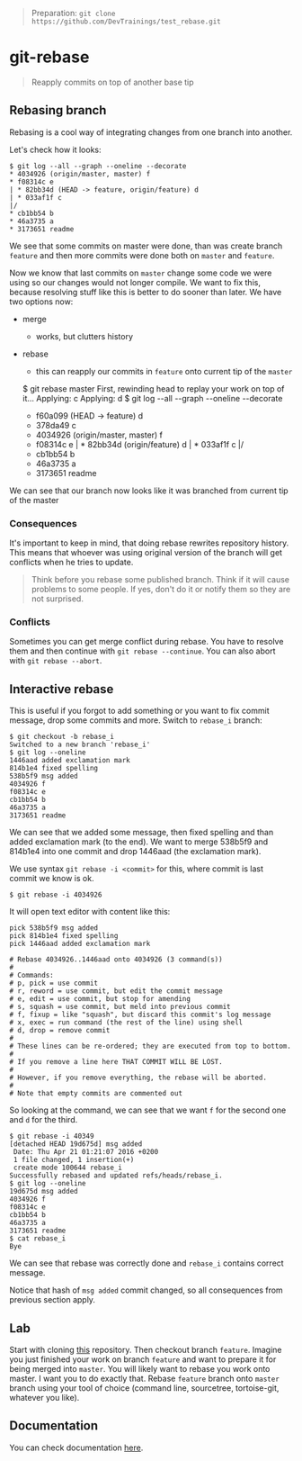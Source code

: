 > Preparation: `git clone https://github.com/DevTrainings/test_rebase.git`

git-rebase
==========

> Reapply commits on top of another base tip

Rebasing branch
---------------

Rebasing is a cool way of integrating changes from one branch into another.

Let's check how it looks:

	$ git log --all --graph --oneline --decorate
	* 4034926 (origin/master, master) f
	* f08314c e
	| * 82bb34d (HEAD -> feature, origin/feature) d
	| * 033af1f c
	|/  
	* cb1bb54 b
	* 46a3735 a
	* 3173651 readme

We see that some commits on master were done, than was create branch `feature` and then more commits were done both on `master` and `feature`.

Now we know that last commits on `master` change some code we were using so our changes would not longer compile. We want to fix this, because resolving stuff like this is better to do sooner than later. We have two options now:

* merge
	* works, but clutters history
* rebase
	* this can reapply our commits in `feature` onto current tip of the `master`

	$ git rebase master
	First, rewinding head to replay your work on top of it...
	Applying: c
	Applying: d
	$ git log --all --graph --oneline --decorate
	* f60a099 (HEAD -> feature) d
	* 378da49 c
	* 4034926 (origin/master, master) f
	* f08314c e
	| * 82bb34d (origin/feature) d
	| * 033af1f c
	|/  
	* cb1bb54 b
	* 46a3735 a
	* 3173651 readme

We can see that our branch now looks like it was branched from current tip of the master

### Consequences

It's important to keep in mind, that doing rebase rewrites repository history. This means that whoever was using original version of the branch will get conflicts when he tries to update.

> Think before you rebase some published branch. Think if it will cause problems to some people. If yes, don't do it or notify them so they are not surprised.

### Conflicts

Sometimes you can get merge conflict during rebase. You have to resolve them and then continue with `git rebase --continue`. You can also abort with `git rebase --abort`.

Interactive rebase
-----------------

This is useful if you forgot to add something or you want to fix commit message, drop some commits and more. Switch to `rebase_i` branch:

	$ git checkout -b rebase_i
	Switched to a new branch 'rebase_i'
	$ git log --oneline
	1446aad added exclamation mark
	814b1e4 fixed spelling
	538b5f9 msg added
	4034926 f
	f08314c e
	cb1bb54 b
	46a3735 a
	3173651 readme

We can see that we added some message, then fixed spelling and than added exclamation mark (to the end). We want to merge 538b5f9 and 814b1e4 into one commit and drop 1446aad (the exclamation mark).

We use syntax `git rebase -i <commit>` for this, where commit is last commit we know is ok.

	$ git rebase -i 4034926

It will open text editor with content like this:

	pick 538b5f9 msg added
	pick 814b1e4 fixed spelling
	pick 1446aad added exclamation mark

	# Rebase 4034926..1446aad onto 4034926 (3 command(s))
	#
	# Commands:
	# p, pick = use commit
	# r, reword = use commit, but edit the commit message
	# e, edit = use commit, but stop for amending
	# s, squash = use commit, but meld into previous commit
	# f, fixup = like "squash", but discard this commit's log message
	# x, exec = run command (the rest of the line) using shell
	# d, drop = remove commit
	#
	# These lines can be re-ordered; they are executed from top to bottom.
	#
	# If you remove a line here THAT COMMIT WILL BE LOST.
	#
	# However, if you remove everything, the rebase will be aborted.
	#
	# Note that empty commits are commented out

So looking at the command, we can see that we want `f` for the second one and `d` for the third.

	$ git rebase -i 40349
	[detached HEAD 19d675d] msg added
	 Date: Thu Apr 21 01:21:07 2016 +0200
	 1 file changed, 1 insertion(+)
	 create mode 100644 rebase_i
	Successfully rebased and updated refs/heads/rebase_i.
	$ git log --oneline
	19d675d msg added
	4034926 f
	f08314c e
	cb1bb54 b
	46a3735 a
	3173651 readme
	$ cat rebase_i 
	Bye

We can see that rebase was correctly done and `rebase_i` contains correct message.

Notice that hash of `msg added` commit changed, so all consequences from previous section apply.

Lab
---

Start with cloning [this](https://github.com/DevTrainings/lab_rebase.git) repository. Then checkout branch `feature`. Imagine you just finished your work on branch `feature` and want to prepare it for being merged into `master`. You will likely want to rebase you work onto master. I want you to do exactly that. Rebase `feature` branch onto `master` branch using your tool of choice (command line, sourcetree, tortoise-git, whatever you like).

Documentation
-------------

You can check documentation [here](https://git-scm.com/docs/git-rebase).

